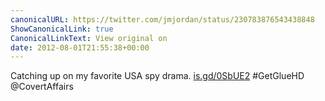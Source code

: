 ```yaml
---
canonicalURL: https://twitter.com/jmjordan/status/230783876543438848
ShowCanonicalLink: true
CanonicalLinkText: View original on
date: 2012-08-01T21:55:38+00:00
---
```

Catching up on my favorite USA spy drama. [is.gd/0SbUE2](http://is.gd/0SbUE2) #GetGlueHD @CovertAffairs
